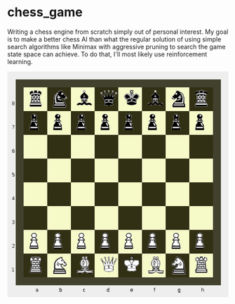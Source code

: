# chess_game
Writing a chess engine from scratch simply out of personal interest. My goal is to make a better chess AI than what the regular solution of using simple search algorithms like Minimax with aggressive pruning to search the game state space can achieve. To do that, I'll most likely use reinforcement learning.


![Uh oh, it appears the image didn't load. Please look at `screenshot.png`](/screenshot.png?raw=true "Chessboard GUI")

